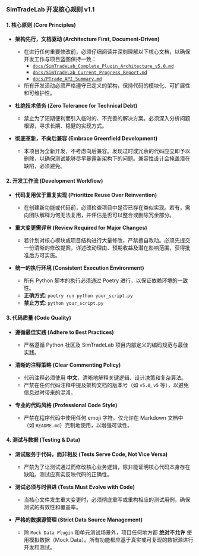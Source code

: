 ### **SimTradeLab 开发核心规则 v1.1**

#### **1. 核心原则 (Core Principles)**

*   **架构先行，文档驱动 (Architecture First, Document-Driven)**
    *   在进行任何重要修改前，必须仔细阅读并深刻理解以下核心文档，以确保开发工作与项目蓝图保持一致：
        *   [`docs/SimTradeLab_Complete_Plugin_Architecture_v5.0.md`](docs/SimTradeLab_Complete_Plugin_Architecture_v5.0.md)
        *   [`docs/SimTradeLab_Current_Progress_Report.md`](docs/SimTradeLab_Current_Progress_Report.md)
        *   [`docs/PTrade_API_Summary.md`](docs/PTrade_API_Summary.md)
    *   所有开发活动必须严格遵守已定义的架构，保持代码的模块化、可扩展性和可维护性。

*   **杜绝技术债务 (Zero Tolerance for Technical Debt)**
    *   禁止为了短期便利而引入临时的、不完善的解决方案。必须深入分析问题根源，寻求长期、稳健的实现方式。

*   **彻底革新，不向后兼容 (Embrace Greenfield Development)**
    *   本项目为全新开发，不考虑向后兼容。发现过时或冗余的代码应立即予以删除，以确保测试能够尽早暴露新架构下的问题。兼容性设计会掩盖潜在缺陷，必须避免。

#### **2. 开发工作流 (Development Workflow)**

*   **代码复用优于重复实现 (Prioritize Reuse Over Reinvention)**
    *   在创建新功能或代码前，必须检查项目中是否已存在类似实现。若有，需向团队解释为何无法复用，并评估是否可以整合或删除冗余部分。

*   **重大变更需评审 (Review Required for Major Changes)**
    *   若计划对核心模块或项目结构进行大量修改，严禁擅自改动。必须先提交一份清晰的修改提案，详述改动理由、预期收益及潜在影响范围，获得批准后方可实施。

*   **统一的执行环境 (Consistent Execution Environment)**
    *   所有 Python 脚本的执行必须通过 Poetry 进行，以保证依赖环境的一致性。
    *   **正确方式**: `poetry run python your_script.py`
    *   **禁止方式**: `python your_script.py`

#### **3. 代码质量 (Code Quality)**

*   **遵循最佳实践 (Adhere to Best Practices)**
    *   严格遵循 Python 社区及 SimTradeLab 项目内部定义的编码规范与最佳实践。

*   **清晰的注释策略 (Clear Commenting Policy)**
    *   代码注释必须使用 **中文**，清晰地解释关键逻辑、设计决策和复杂算法。
    *   严禁在任何代码注释中提及架构文档的版本号（如 `v5.0`, `v5` 等），以避免信息过时带来的混淆。

*   **专业的代码风格 (Professional Code Style)**
    *   严禁在程序代码中使用任何 emoji 字符。仅允许在 Markdown 文档中（如 `README.md`）克制地使用，以增强可读性。

#### **4. 测试与数据 (Testing & Data)**

*   **测试服务于代码，而非相反 (Tests Serve Code, Not Vice Versa)**
    *   严禁为了让测试通过而修改核心业务逻辑，除非能证明核心代码本身存在缺陷。测试应真实反映代码的正确性。

*   **测试必须与时俱进 (Tests Must Evolve with Code)**
    *   当核心文件发生重大变更时，必须彻底重写或重构相应的测试用例，确保测试的有效性和覆盖率。

*   **严格的数据源管理 (Strict Data Source Management)**
    *   除 `Mock Data Plugin` 和单元测试场景外，项目任何地方都 **绝对不允许** 使用模拟数据（Mock Data）。所有功能都应基于真实或可复现的数据源进行开发和测试。